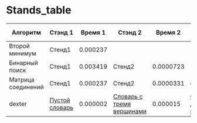 # Stands_table
|Алгоритм|Стэнд 1|Время 1|Стэнд 2|Время 2|Стэнд 3|Время 3|Стэнд 4|Время 4|Стэнд 5|Время 5|
|-|-|-|-|-|-|-|-|-|-|-|
|Второй минимум|Стенд1|0.000237|||||||||
|Бинарный поиск|Стенд1|0.003419|Стенд2|0.0000723|||||||
|Матрица соединений|Стенд1|0.000237|Стенд2|0.0000331|стенд3|0.0006741|стенд4|0.005632|Стенд5|0.00862|
|dexter|[Пустой словарь](https://github.com/kike4eslavskiy/-/blob/main/Stand4/stand_04.py)|0.000002|[Словарь с тремя вершинами](https://github.com/kike4eslavskiy/-/blob/main/Stand4/stand_044.py)|0.000015|[Словарь с десятью вершинами](https://github.com/kike4eslavskiy/-/blob/main/Stand4/stand_04444.py)|0.000079|
